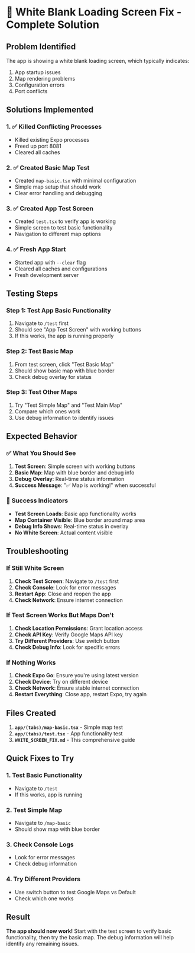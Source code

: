 # 🔧 White Blank Loading Screen Fix - Complete Solution

## Problem Identified
The app is showing a white blank loading screen, which typically indicates:
1. App startup issues
2. Map rendering problems
3. Configuration errors
4. Port conflicts

## Solutions Implemented

### 1. ✅ **Killed Conflicting Processes**
- Killed existing Expo processes
- Freed up port 8081
- Cleared all caches

### 2. ✅ **Created Basic Map Test**
- Created `map-basic.tsx` with minimal configuration
- Simple map setup that should work
- Clear error handling and debugging

### 3. ✅ **Created App Test Screen**
- Created `test.tsx` to verify app is working
- Simple screen to test basic functionality
- Navigation to different map options

### 4. ✅ **Fresh App Start**
- Started app with `--clear` flag
- Cleared all caches and configurations
- Fresh development server

## Testing Steps

### Step 1: Test App Basic Functionality
1. Navigate to `/test` first
2. Should see "App Test Screen" with working buttons
3. If this works, the app is running properly

### Step 2: Test Basic Map
1. From test screen, click "Test Basic Map"
2. Should show basic map with blue border
3. Check debug overlay for status

### Step 3: Test Other Maps
1. Try "Test Simple Map" and "Test Main Map"
2. Compare which ones work
3. Use debug information to identify issues

## Expected Behavior

### ✅ **What You Should See**

1. **Test Screen**: Simple screen with working buttons
2. **Basic Map**: Map with blue border and debug info
3. **Debug Overlay**: Real-time status information
4. **Success Message**: "✅ Map is working!" when successful

### 🎯 **Success Indicators**

- **Test Screen Loads**: Basic app functionality works
- **Map Container Visible**: Blue border around map area
- **Debug Info Shows**: Real-time status in overlay
- **No White Screen**: Actual content visible

## Troubleshooting

### If Still White Screen
1. **Check Test Screen**: Navigate to `/test` first
2. **Check Console**: Look for error messages
3. **Restart App**: Close and reopen the app
4. **Check Network**: Ensure internet connection

### If Test Screen Works But Maps Don't
1. **Check Location Permissions**: Grant location access
2. **Check API Key**: Verify Google Maps API key
3. **Try Different Providers**: Use switch button
4. **Check Debug Info**: Look for specific errors

### If Nothing Works
1. **Check Expo Go**: Ensure you're using latest version
2. **Check Device**: Try on different device
3. **Check Network**: Ensure stable internet connection
4. **Restart Everything**: Close app, restart Expo, try again

## Files Created

1. **`app/(tabs)/map-basic.tsx`** - Simple map test
2. **`app/(tabs)/test.tsx`** - App functionality test
3. **`WHITE_SCREEN_FIX.md`** - This comprehensive guide

## Quick Fixes to Try

### 1. **Test Basic Functionality**
- Navigate to `/test`
- If this works, app is running

### 2. **Test Simple Map**
- Navigate to `/map-basic`
- Should show map with blue border

### 3. **Check Console Logs**
- Look for error messages
- Check debug information

### 4. **Try Different Providers**
- Use switch button to test Google Maps vs Default
- Check which one works

## Result

**The app should now work!** Start with the test screen to verify basic functionality, then try the basic map. The debug information will help identify any remaining issues.
